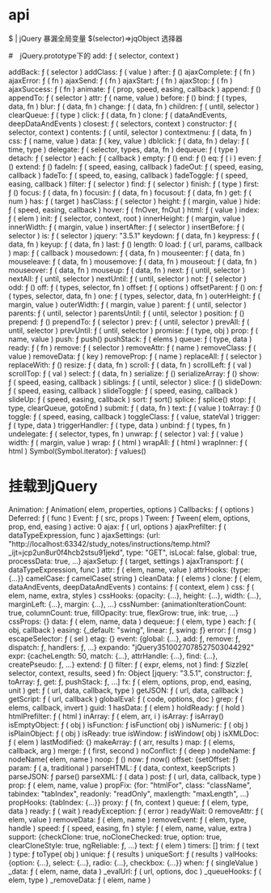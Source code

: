 # api
$ | jQuery 
暴漏全局变量
$(selector)=>jqObject
选择器

#　jQuery.prototype下的
add: ƒ ( selector, context )

addBack: ƒ ( selector )
addClass: ƒ ( value )
after: ƒ ()
ajaxComplete: ƒ ( fn )
ajaxError: ƒ ( fn )
ajaxSend: ƒ ( fn )
ajaxStart: ƒ ( fn )
ajaxStop: ƒ ( fn )
ajaxSuccess: ƒ ( fn )
animate: ƒ ( prop, speed, easing, callback )
append: ƒ ()
appendTo: ƒ ( selector )
attr: ƒ ( name, value )
before: ƒ ()
bind: ƒ ( types, data, fn )
blur: ƒ ( data, fn )
change: ƒ ( data, fn )
children: ƒ ( until, selector )
clearQueue: ƒ ( type )
click: ƒ ( data, fn )
clone: ƒ ( dataAndEvents, deepDataAndEvents )
closest: ƒ ( selectors, context )
constructor: ƒ ( selector, context )
contents: ƒ ( until, selector )
contextmenu: ƒ ( data, fn )
css: ƒ ( name, value )
data: ƒ ( key, value )
dblclick: ƒ ( data, fn )
delay: ƒ ( time, type )
delegate: ƒ ( selector, types, data, fn )
dequeue: ƒ ( type )
detach: ƒ ( selector )
each: ƒ ( callback )
empty: ƒ ()
end: ƒ ()
eq: ƒ ( i )
even: ƒ ()
extend: ƒ ()
fadeIn: ƒ ( speed, easing, callback )
fadeOut: ƒ ( speed, easing, callback )
fadeTo: ƒ ( speed, to, easing, callback )
fadeToggle: ƒ ( speed, easing, callback )
filter: ƒ ( selector )
find: ƒ ( selector )
finish: ƒ ( type )
first: ƒ ()
focus: ƒ ( data, fn )
focusin: ƒ ( data, fn )
focusout: ƒ ( data, fn )
get: ƒ ( num )
has: ƒ ( target )
hasClass: ƒ ( selector )
height: ƒ ( margin, value )
hide: ƒ ( speed, easing, callback )
hover: ƒ ( fnOver, fnOut )
html: ƒ ( value )
index: ƒ ( elem )
init: ƒ ( selector, context, root )
innerHeight: ƒ ( margin, value )
innerWidth: ƒ ( margin, value )
insertAfter: ƒ ( selector )
insertBefore: ƒ ( selector )
is: ƒ ( selector )
jquery: "3.5.1"
keydown: ƒ ( data, fn )
keypress: ƒ ( data, fn )
keyup: ƒ ( data, fn )
last: ƒ ()
length: 0
load: ƒ ( url, params, callback )
map: ƒ ( callback )
mousedown: ƒ ( data, fn )
mouseenter: ƒ ( data, fn )
mouseleave: ƒ ( data, fn )
mousemove: ƒ ( data, fn )
mouseout: ƒ ( data, fn )
mouseover: ƒ ( data, fn )
mouseup: ƒ ( data, fn )
next: ƒ ( until, selector )
nextAll: ƒ ( until, selector )
nextUntil: ƒ ( until, selector )
not: ƒ ( selector )
odd: ƒ ()
off: ƒ ( types, selector, fn )
offset: ƒ ( options )
offsetParent: ƒ ()
on: ƒ ( types, selector, data, fn )
one: ƒ ( types, selector, data, fn )
outerHeight: ƒ ( margin, value )
outerWidth: ƒ ( margin, value )
parent: ƒ ( until, selector )
parents: ƒ ( until, selector )
parentsUntil: ƒ ( until, selector )
position: ƒ ()
prepend: ƒ ()
prependTo: ƒ ( selector )
prev: ƒ ( until, selector )
prevAll: ƒ ( until, selector )
prevUntil: ƒ ( until, selector )
promise: ƒ ( type, obj )
prop: ƒ ( name, value )
push: ƒ push()
pushStack: ƒ ( elems )
queue: ƒ ( type, data )
ready: ƒ ( fn )
remove: ƒ ( selector )
removeAttr: ƒ ( name )
removeClass: ƒ ( value )
removeData: ƒ ( key )
removeProp: ƒ ( name )
replaceAll: ƒ ( selector )
replaceWith: ƒ ()
resize: ƒ ( data, fn )
scroll: ƒ ( data, fn )
scrollLeft: ƒ ( val )
scrollTop: ƒ ( val )
select: ƒ ( data, fn )
serialize: ƒ ()
serializeArray: ƒ ()
show: ƒ ( speed, easing, callback )
siblings: ƒ ( until, selector )
slice: ƒ ()
slideDown: ƒ ( speed, easing, callback )
slideToggle: ƒ ( speed, easing, callback )
slideUp: ƒ ( speed, easing, callback )
sort: ƒ sort()
splice: ƒ splice()
stop: ƒ ( type, clearQueue, gotoEnd )
submit: ƒ ( data, fn )
text: ƒ ( value )
toArray: ƒ ()
toggle: ƒ ( speed, easing, callback )
toggleClass: ƒ ( value, stateVal )
trigger: ƒ ( type, data )
triggerHandler: ƒ ( type, data )
unbind: ƒ ( types, fn )
undelegate: ƒ ( selector, types, fn )
unwrap: ƒ ( selector )
val: ƒ ( value )
width: ƒ ( margin, value )
wrap: ƒ ( html )
wrapAll: ƒ ( html )
wrapInner: ƒ ( html )
Symbol(Symbol.iterator): ƒ values()

# 挂载到jQuery
Animation: ƒ Animation( elem, properties, options )
Callbacks: ƒ ( options )
Deferred: ƒ ( func )
Event: ƒ ( src, props )
Tween: ƒ Tween( elem, options, prop, end, easing )
active: 0
ajax: ƒ ( url, options )
ajaxPrefilter: ƒ ( dataTypeExpression, func )
ajaxSettings: {url: "http://localhost:63342/study_notes/instructions/temp.html?_ijt=jcp2un8ur0f4hcb2stsu91jekd", type: "GET", isLocal: false, global: true, processData: true, …}
ajaxSetup: ƒ ( target, settings )
ajaxTransport: ƒ ( dataTypeExpression, func )
attr: ƒ ( elem, name, value )
attrHooks: {type: {…}}
camelCase: ƒ camelCase( string )
cleanData: ƒ ( elems )
clone: ƒ ( elem, dataAndEvents, deepDataAndEvents )
contains: ƒ ( context, elem )
css: ƒ ( elem, name, extra, styles )
cssHooks: {opacity: {…}, height: {…}, width: {…}, marginLeft: {…}, margin: {…}, …}
cssNumber: {animationIterationCount: true, columnCount: true, fillOpacity: true, flexGrow: true, ink: true, …}
cssProps: {}
data: ƒ ( elem, name, data )
dequeue: ƒ ( elem, type )
each: ƒ ( obj, callback )
easing: {_default: "swing", linear: ƒ, swing: ƒ}
error: ƒ ( msg )
escapeSelector: ƒ ( sel )
etag: {}
event: {global: {…}, add: ƒ, remove: ƒ, dispatch: ƒ, handlers: ƒ, …}
expando: "jQuery3510027078527503044292"
expr: {cacheLength: 50, match: {…}, attrHandle: {…}, find: {…}, createPseudo: ƒ, …}
extend: ƒ ()
filter: ƒ ( expr, elems, not )
find: ƒ Sizzle( selector, context, results, seed )
fn: Object [jquery: "3.5.1", constructor: ƒ, toArray: ƒ, get: ƒ, pushStack: ƒ, …]
fx: ƒ ( elem, options, prop, end, easing, unit )
get: ƒ ( url, data, callback, type )
getJSON: ƒ ( url, data, callback )
getScript: ƒ ( url, callback )
globalEval: ƒ ( code, options, doc )
grep: ƒ ( elems, callback, invert )
guid: 1
hasData: ƒ ( elem )
holdReady: ƒ ( hold )
htmlPrefilter: ƒ ( html )
inArray: ƒ ( elem, arr, i )
isArray: ƒ isArray()
isEmptyObject: ƒ ( obj )
isFunction: ƒ isFunction( obj )
isNumeric: ƒ ( obj )
isPlainObject: ƒ ( obj )
isReady: true
isWindow: ƒ isWindow( obj )
isXMLDoc: ƒ ( elem )
lastModified: {}
makeArray: ƒ ( arr, results )
map: ƒ ( elems, callback, arg )
merge: ƒ ( first, second )
noConflict: ƒ ( deep )
nodeName: ƒ nodeName( elem, name )
noop: ƒ ()
now: ƒ now()
offset: {setOffset: ƒ}
param: ƒ ( a, traditional )
parseHTML: ƒ ( data, context, keepScripts )
parseJSON: ƒ parse()
parseXML: ƒ ( data )
post: ƒ ( url, data, callback, type )
prop: ƒ ( elem, name, value )
propFix: {for: "htmlFor", class: "className", tabindex: "tabIndex", readonly: "readOnly", maxlength: "maxLength", …}
propHooks: {tabIndex: {…}}
proxy: ƒ ( fn, context )
queue: ƒ ( elem, type, data )
ready: ƒ ( wait )
readyException: ƒ ( error )
readyWait: 0
removeAttr: ƒ ( elem, value )
removeData: ƒ ( elem, name )
removeEvent: ƒ ( elem, type, handle )
speed: ƒ ( speed, easing, fn )
style: ƒ ( elem, name, value, extra )
support: {checkClone: true, noCloneChecked: true, option: true, clearCloneStyle: true, ngReliable: ƒ, …}
text: ƒ ( elem )
timers: []
trim: ƒ ( text )
type: ƒ toType( obj )
unique: ƒ ( results )
uniqueSort: ƒ ( results )
valHooks: {option: {…}, select: {…}, radio: {…}, checkbox: {…}}
when: ƒ ( singleValue )
_data: ƒ ( elem, name, data )
_evalUrl: ƒ ( url, options, doc )
_queueHooks: ƒ ( elem, type )
_removeData: ƒ ( elem, name )
